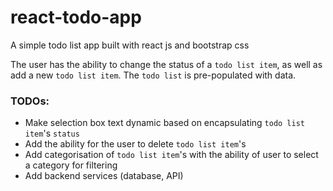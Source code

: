 # react-todo-app

A simple todo list app built with react js and bootstrap css

The user has the ability to change the status of a `todo list item`, as well as add a new `todo list item`. The `todo list` is pre-populated with data.

### TODOs:

- Make selection box text dynamic based on encapsulating `todo list item`'s `status`
- Add the ability for the user to delete `todo list item`'s
- Add categorisation of `todo list item`'s with the ability of user to select a category for filtering
- Add backend services (database, API)

